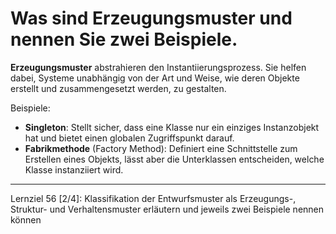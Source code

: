 # Was sind Erzeugungsmuster und nennen Sie zwei Beispiele.

**Erzeugungsmuster** abstrahieren den Instantiierungsprozess. Sie helfen dabei, Systeme unabhängig von der Art und Weise, wie deren Objekte erstellt und zusammengesetzt werden, zu gestalten. 

Beispiele:
- **Singleton**: Stellt sicher, dass eine Klasse nur ein einziges Instanzobjekt hat und bietet einen globalen Zugriffspunkt darauf.
- **Fabrikmethode** (Factory Method): Definiert eine Schnittstelle zum Erstellen eines Objekts, lässt aber die Unterklassen entscheiden, welche Klasse instanziiert wird.

---

Lernziel 56 \[2/4\]: Klassifikation der Entwurfsmuster als Erzeugungs-, Struktur- und Verhaltensmuster erläutern und jeweils zwei Beispiele nennen können
